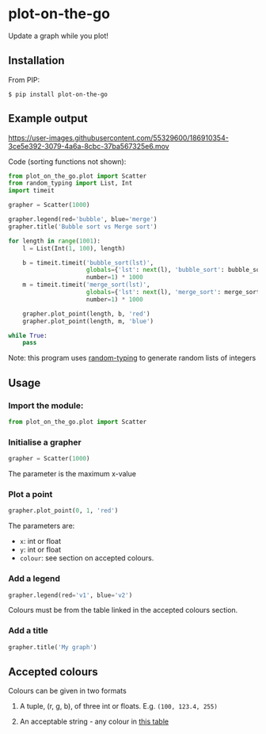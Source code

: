# plot-on-the-go
Update a graph while you plot!

## Installation

From PIP:

```
$ pip install plot-on-the-go
```

## Example output

https://user-images.githubusercontent.com/55329600/186910354-3ce5e392-3079-4a6a-8cbc-37ba567325e6.mov

Code (sorting functions not shown):

```python
from plot_on_the_go.plot import Scatter
from random_typing import List, Int
import timeit

grapher = Scatter(1000)

grapher.legend(red='bubble', blue='merge')
grapher.title('Bubble sort vs Merge sort')

for length in range(1001):
    l = List(Int(1, 100), length)

    b = timeit.timeit('bubble_sort(lst)',
                      globals={'lst': next(l), 'bubble_sort': bubble_sort},
                      number=1) * 1000
    m = timeit.timeit('merge_sort(lst)',
                      globals={'lst': next(l), 'merge_sort': merge_sort},
                      number=1) * 1000

    grapher.plot_point(length, b, 'red')
    grapher.plot_point(length, m, 'blue')

while True:
    pass
```

Note: this program uses [random-typing](https://github.com/nayakrujul/typing-tools) to generate random lists of integers

## Usage

### Import the module:

```python
from plot_on_the_go.plot import Scatter
```

### Initialise a grapher

```python
grapher = Scatter(1000)
```

The parameter is the maximum x-value

### Plot a point

```python
grapher.plot_point(0, 1, 'red')
```

The parameters are:
* `x`: int or float
* `y`: int or float
* `colour`: see section on accepted colours.

### Add a legend

```python
grapher.legend(red='v1', blue='v2')
```

Colours must be from the table linked in the accepted colours section.

### Add a title

```python
grapher.title('My graph')
```

## Accepted colours

Colours can be given in two formats

1. A tuple, (r, g, b), of three int or floats. E.g. `(100, 123.4, 255)`

2. An acceptable string - any colour in [this table](https://www.rapidtables.com/web/color/RGB_Color.html)
